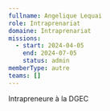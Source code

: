 ```yaml
---
fullname: Angelique Lequai
role: Intraprenariat
domaine: Intraprenariat
missions:
  - start: 2024-04-05
    end: 2024-07-05
    status: admin
memberType: autre
teams: []
---
```

Intrapreneure à la DGEC